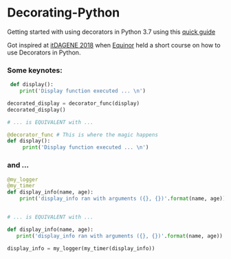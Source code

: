 # Decorating-Python
Getting started with using decorators in Python 3.7 using this [quick guide](https://www.youtube.com/watch?v=kr0mpwqttM0&index=1&list=PLzTAO9z9xIreYGpvZpQqmE_z12ijDqFun)

Got inspired at [itDAGENE 2018](https://itdagene.no) when [Equinor](https://www.equinor.com/no.html) held a short course on how to use Decorators in Python. 

### Some keynotes:
```python
 def display():
    print('Display function executed ... \n')

decorated_display = decorator_func(display)
decorated_display()

# ... is EQUIVALENT with ...

@decorator_func # This is where the magic happens
def display():
     print('Display function executed ... \n')
```
### and ...

```python
@my_logger
@my_timer
def display_info(name, age):
    print('display_info ran with arguments ({}, {})'.format(name, age))


# ... is EQUIVALENT with ...

def display_info(name, age):
   print('display_info ran with arguments ({}, {})'.format(name, age))

display_info = my_logger(my_timer(display_info))
```
